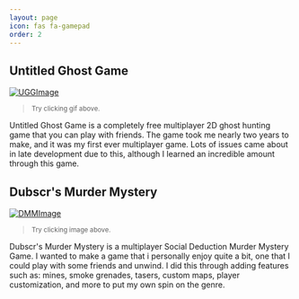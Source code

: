 ```yaml
---
layout: page
icon: fas fa-gamepad
order: 2
---
```


## Untitled Ghost Game
[![UGGImage](https://store.steampowered.com/gfxproxy/betagfx/apps/2356460/extras/items.gif?t=1694552974)](https://store.steampowered.com/app/2356460/Untitled_Ghost_Game/)
> <sup>Try clicking gif above.</sup>
<div>Untitled Ghost Game is a completely free multiplayer 2D ghost hunting game that you can play with friends. The game took me nearly two years to make, and it was my first ever multiplayer game. Lots of issues came about in late development due to this, although I learned an incredible amount through this game.</div>

## Dubscr's Murder Mystery
[![DMMImage](https://store.steampowered.com/gfxproxy/betagfx/apps/2969250/header.jpg?t=1721416195)](https://store.steampowered.com/app/2969250/Dubscrs_Murder_Mystery/)
> <sup>Try clicking image above.</sup>
<div>Dubscr's Murder Mystery is a multiplayer Social Deduction Murder Mystery Game. I wanted to make a game that i personally enjoy quite a bit, one that I could play with some friends and unwind. I did this through adding features such as: mines, smoke grenades, tasers, custom maps, player customization, and more to put my own spin on the genre.</div>
